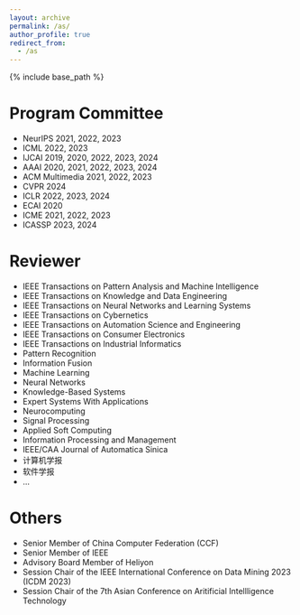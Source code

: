 ```yaml
---
layout: archive
permalink: /as/
author_profile: true
redirect_from:
  - /as
---
```

<!-- Google tag (gtag.js) -->
<script async src="https://www.googletagmanager.com/gtag/js?id=G-T0S164QJL9"></script>
<script>
  window.dataLayer = window.dataLayer || [];
  function gtag(){dataLayer.push(arguments);}
  gtag('js', new Date());

  gtag('config', 'G-T0S164QJL9');
</script>
{% include base_path %}

Program Committee
======
* NeurIPS 2021, 2022, 2023
* ICML 2022, 2023
* IJCAI 2019, 2020, 2022, 2023, 2024
* AAAI 2020, 2021, 2022, 2023, 2024
* ACM Multimedia 2021, 2022, 2023
* CVPR 2024
* ICLR 2022, 2023, 2024
* ECAI 2020
* ICME 2021, 2022, 2023
* ICASSP 2023, 2024


Reviewer
======
* IEEE Transactions on Pattern Analysis and Machine Intelligence
* IEEE Transactions on Knowledge and Data Engineering 
* IEEE Transactions on Neural Networks and Learning Systems
* IEEE Transactions on Cybernetics
* IEEE Transactions on Automation Science and Engineering
* IEEE Transactions on Consumer Electronics
* IEEE Transactions on Industrial Informatics
* Pattern Recognition
* Information Fusion
* Machine Learning
* Neural Networks
* Knowledge-Based Systems
* Expert Systems With Applications
* Neurocomputing
* Signal Processing
* Applied Soft Computing
* Information Processing and Management
* IEEE/CAA Journal of Automatica Sinica
* 计算机学报
* 软件学报
* ...

Others
======
* Senior Member of China Computer Federation (CCF)
* Senior Member of IEEE
* Advisory Board Member of Heliyon
* Session Chair of the IEEE International Conference on Data Mining 2023 (ICDM 2023)
* Session Chair of the 7th Asian Conference on Aritificial Intellligence Technology

